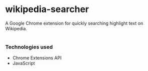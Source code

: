 # wikipedia-searcher

A Google Chrome extension for quickly searching highlight text on Wikipedia.
<br><br>
### Technologies used
- Chrome Extensions API
- JavaScript
